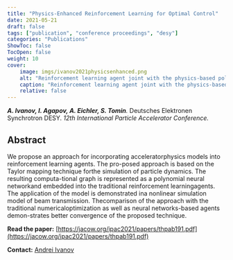 ```yaml
---
title: "Physics-Enhanced Reinforcement Learning for Optimal Control"
date: 2021-05-21
draft: false
tags: ["publication", "conference proceedings", "desy"]
categories: "Publications"
ShowToc: false
TocOpen: false
weight: 10
cover:
    image: imgs/ivanov2021physicsenhanced.png
    alt: "Reinforcement learning agent joint with the physics-based polynomial neural network."
    caption: "Reinforcement learning agent joint with the physics-based polynomial neural network."
    relative: false
---
```


_**A. Ivanov, I. Agapov, A. Eichler, S. Tomin**._ Deutsches Elektronen Synchrotron DESY. _12th International Particle Accelerator Conference._

## Abstract

We propose an approach for incorporating acceleratorphysics models into reinforcement learning agents. The pro-posed approach is based on the Taylor mapping technique forthe simulation of particle dynamics. The resulting computa-tional graph is represented as a polynomial neural networkand embedded into the traditional reinforcement learningagents. The application of the model is demonstrated ina nonlinear simulation model of beam transmission. Thecomparison of the approach with the traditional numericaloptimization as well as neural networks-based agents demon-strates better convergence of the proposed technique.

**Read the paper:** [https://jacow.org/ipac2021/papers/thpab191.pdf](https://jacow.org/ipac2021/papers/thpab191.pdf)

**Contact:** [Andrei Ivanov](mailto:andrei.ivanov@desy.de)
